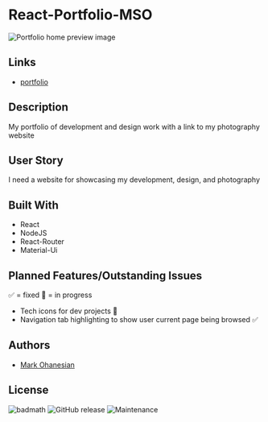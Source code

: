 # React-Portfolio-MSO
![Portfolio home preview image](/public/home-screenshot.png)

## Links
* [portfolio](https://markohanesian.com/)

## Description
My portfolio of development and design work with a link to my photography website

## User Story
I need a website for showcasing my development, design, and photography

## Built With
* React
* NodeJS
* React-Router
* Material-Ui

## Planned Features/Outstanding Issues
✅ = fixed
🚧 = in progress

* Tech icons for dev projects 🚧
* Navigation tab highlighting to show user current page being browsed ✅

## Authors
* [Mark Ohanesian](https://github.com/markohanesian) 

## License
![badmath](https://img.shields.io/github/languages/top/nielsenjared/badmath)
![GitHub release](https://img.shields.io/github/v/release/markohanesian/social-media-app)
![Maintenance](https://img.shields.io/badge/Maintained%3F-yes-green.svg)
